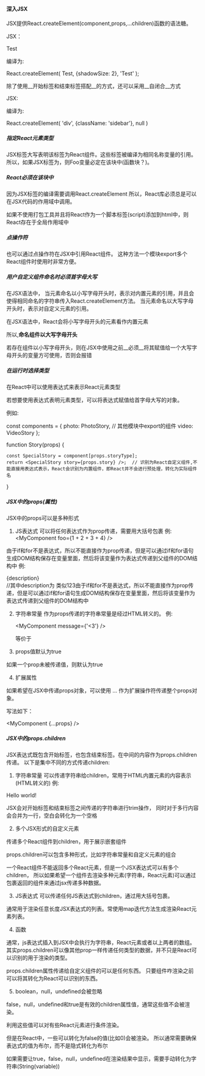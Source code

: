 #### 深入JSX

JSX提供React.createElement(component,props,...children)函数的语法糖。

JSX：

<Test shadowSize={2}>
 Test
</Test>

编译为:

React.createElement(
    Test,
    {shadowSize: 2},
    'Test'
);

除了使用__开始标签和结束标签搭配__的方式，还可以采用__自闭合__方式

JSX:

<div className="sidebar" />

编译为:

React.createElement(
    'div',
    {className: 'sidebar'},
    null
)

##### 指定React元素类型

JSX标签大写表明该标签为React组件。这些标签被编译为相同名称变量的引用。
所以，如果JSX标签为<Foo />，则Foo变量必定在该块中(函数块？)。

##### React必须在该块中

因为JSX标签的编译需要调用React.createElement
所以，React库必须总是可以在JSX代码的作用域中调用。

如果不使用打包工具并且将React作为一个脚本标签(script)添加到html中，则React存在于全局作用域中

##### 点操作符

也可以通过点操作符在JSX中引用React组件。
这种方法一个模块export多个React组件时使用时非常方便。

##### 用户自定义组件命名时必须首字母大写

在JSX语法中，
当元素命名以小写字母开头时，表示对内置元素的引用，并且会使得相同命名的字符串传入React.createElement方法。
当元素命名以大写字母开头时，表示对自定义元素的引用。

在JSX语法中，React会将小写字母开头的元素看作内置元素

所以,__命名组件以大写字母开头__

若存在组件以小写字母开头，则在JSX中使用之前__必须__将其赋值给一个大写字母开头的变量方可使用，否则会报错

##### 在运行时选择类型


在React中可以使用表达式来表示React元素类型

若想要使用表达式表明元素类型，可以将表达式赋值给首字母大写的对象。

例如:

const components = {
    photo: PhotoStory, // 其他模块中export的组件
    video: VideoStory
};

function Story(props) {
    
    const SpecialStory = component[props.storyType];
    return <SpecialStory story={props.story} />;  // 识别为React自定义组件,不能直接用表达式表示，React会识别为内置组件，即React并不会进行预处理，转化为实际组件名

}

##### JSX中的props(属性)

JSX中的props可以是多种形式

1. JS表达式
    可以将任何表达式作为prop传递，需要用大括号包裹
    例: 
    <MyComponent foo={1 + 2 + 3 + 4} />

由于if和for不是表达式，所以不能直接作为prop传递，但是可以通过if和for语句生成DOM结构保存在变量里面，然后将该变量作为表达式传递到父组件的DOM结构中
例:
    <div>{description}</div> //其中description为 类似<span>123</span>由于if和for不是表达式，所以不能直接作为prop传递，但是可以通过if和for语句生成DOM结构保存在变量里面，然后将该变量作为表达式传递到父组件的DOM结构中

2. 字符串常量
作为props传递的字符串常量是经过HTML转义的。
例:

    <MyComponent message={'<3'} />

    等价于

    <MyComponent message="&lt;3" />

3. props值默认为true

如果一个prop未被传递值，则默认为true

4. 扩展属性

如果希望在JSX中传递props对象，可以使用 ... 作为扩展操作符传递整个props对象。

写法如下：

<MyComponent {...props} />

##### JSX中的props.children

JSX表达式既包含开始标签，也包含结束标签。在中间的内容作为props.children传递。
以下是集中不同的方式传递children:

1. 字符串常量
可以传递字符串给children，常用于HTML内置元素的内容表示(HTML转义的)
例:

<MyComponent>Hello world!</MyComponent>

JSX会对开始标签和结束标签之间传递的字符串进行trim操作，
同时对于多行内容会合并为一行，空白会转化为一个空格

2. 多个JSX形式的自定义元素

传递多个React组件到children，用于展示嵌套组件

props.children可以包含多种形式，比如字符串常量和自定义元素的组合


一个React组件不能返回多个React元素，但是一个JSX表达式可以有多个children，
所以如果希望一个组件去渲染多种元素(字符串，React元素)可以通过包裹返回的组件来通过jsx传递多种数据。

3. JS表达式
可以传递任何JS表达式到children，通过用大括号包裹。

通常用于渲染任意长度JSX表达式的列表。常使用map迭代方法生成渲染React元素列表。

4. 函数

通常，js表达式插入到JSX中会执行为字符串，React元素或者以上两者的数组。
其实props.children可以像其他prop一样传递任何类型的数据，并不只是React可以识别的用于渲染的类型。

props.children属性传递给自定义组件的可以是任何东西。
只要组件咋渲染之前可以将其转化为React可以识别的东西。

5. boolean，null，undefined会被忽略

false，null，undefined和true是有效的children属性值，通常这些值不会被渲染。

利用这些值可以对有些React元素进行条件渲染。

但是在React中，一些可以转化为false的值(比如0)会被渲染。
所以通常需要确保表达式的值为布尔，而不是隐式转化为布尔


如果需要让true，false，null，undefined在渲染结果中显示，需要手动转化为字符串(String(variable))





